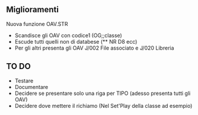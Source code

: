 ## Miglioramenti
Nuova funzione OAV.STR
-    Scandisce gli OAV con codice1 (OG;;classe)
-    Escude tutti quelli non di databese (\*\* NR D8 ecc)
-    Per gli altri presenta gli OAV J/002 File associato e J/020 Libreria

## TO DO
-    Testare
-    Documentare
-    Decidere se presentare solo una riga per TIPO (adesso presenta tutti gli OAV)
-    Decidere dove mettere il richiamo (Nel Set'Play della classe ad esempio)
